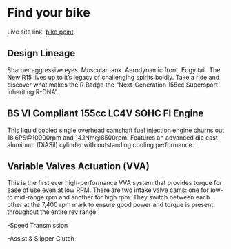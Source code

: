 # Find your bike

Live site link: [bike point](https://booking-dotcom.web.app/home).

## Design Lineage

Sharper aggressive eyes. Muscular tank. Aerodynamic front. Edgy tail. The New R15 lives up to it’s legacy of challenging spirits boldly. Take a ride and discover what makes the R Badge the “Next-Generation 155cc Supersport Inheriting R-DNA”.

## BS VI Compliant 155cc LC4V SOHC FI Engine

This liquid cooled single overhead camshaft fuel injection engine churns out 18.6PS@10000rpm and 14.1Nm@8500rpm. Features an advanced die cast aluminum (DiASil) cylinder with outstanding cooling performance.

## Variable Valves Actuation (VVA)

This is the first ever high-performance VVA system that provides torque for ease of use even at low RPM. There are two intake valve cams: one for low- to mid-range rpm and another for high rpm. They switch between each other at the 7,400 rpm mark to ensure good power and torque is present throughout the entire rev range.

-Speed Transmission

-Assist & Slipper Clutch
